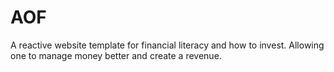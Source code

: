 # AOF
A reactive website template for financial literacy and how to invest. Allowing one to manage money better and create a revenue. 
